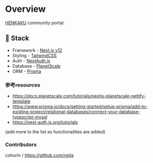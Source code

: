 # Overview
[HENKAKU](https://community.henkaku.org) community portal.

## 🥞 Stack

- Framework - [Next.js v12](https://nextjs.org)
- Styling - [TailwindCSS](https://tailwindcss.com)
- Auth - [NextAuth.js](https://next-auth.js.org/)
- Database - [PlanetScale](https://planetscale.com)
- ORM - [Prisma](https://prisma.io)

### 参考resources
- https://docs.planetscale.com/tutorials/nextjs-planetscale-netlify-template 
- https://www.prisma.io/docs/getting-started/setup-prisma/add-to-existing-project/relational-databases/connect-your-database-typescript-mysql
- https://next-auth.js.org/tutorials

(add more to the list as functionalities are added)


### Contributors
cohurin / https://github.com/neila